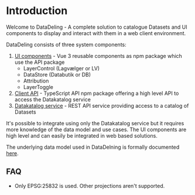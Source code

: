 <!--
[![npm](https://img.shields.io/npm/v/@dmp/lagvaelger-client-ui.svg)](https://www.npmjs.com/package/@dmp/lagvaelger-client-ui)
[![npm](https://img.shields.io/npm/v/@dmp/lagvaelger-client-api.svg)](https://www.npmjs.com/package/@dmp/lagvaelger-client-api)
-->

# Introduction

Welcome to DataDeling - A complete solution to catalogue Datasets and UI components to display and interact with them in a web client environment.

DataDeling consists of three system components:

1. [UI components](doc/frontend#ui-components) - Vue 3 reusable components as npm package which use the API package
   * LayerControl (Lagvælger or LV)
   * DataStore (Databutik or DB)
   * Attribution
   * LayerToggle
2. [Client API](doc/frontend#client-api) - TypeScript API npm package offering a high level API to access the Datakatalog service
3. [Datakatalog service](doc/backend) - REST API service providing access to a catalog of Datasets

It's possible to integrate using only the Datakatalog service but it requires more knowledge of the data model and use cases. The UI components are high level and can easily be integrated in web based solutions.

The underlying data model used in DataDelning is formally documented [here](doc/datamodel).

## FAQ

- Only EPSG:25832 is used. Other projections aren't supported.
